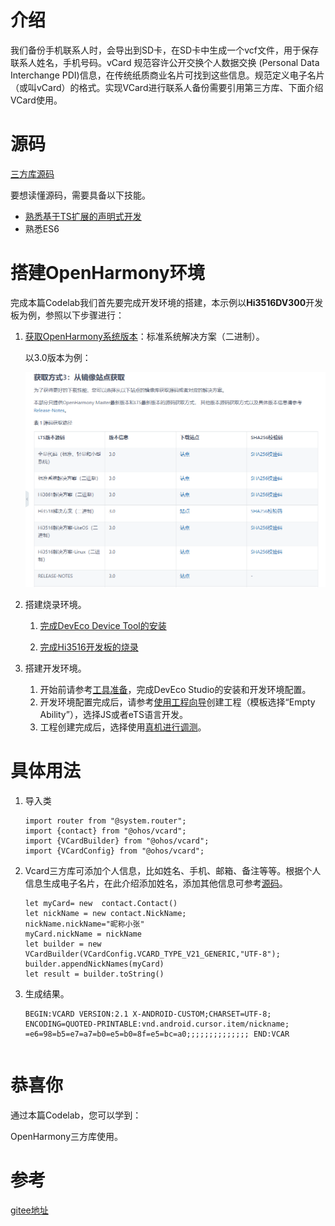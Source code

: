 # 介绍

我们备份手机联系人时，会导出到SD卡，在SD卡中生成一个vcf文件，用于保存联系人姓名，手机号码。vCard 规范容许公开交换个人数据交换 (Personal Data Interchange PDI)信息，在传统纸质商业名片可找到这些信息。规范定义电子名片（或叫vCard）的格式。实现VCard进行联系人备份需要引用第三方库、下面介绍VCard使用。

# 源码

[三方库源码](https://gitee.com/openharmony-tpc/VCard)

要想读懂源码，需要具备以下技能。

-   [熟悉基于TS扩展的声明式开发](https://gitee.com/openharmony/docs/blob/master/zh-cn/application-dev/reference/arkui-ts/Readme-CN.md)
-   熟悉ES6

# 搭建OpenHarmony环境

完成本篇Codelab我们首先要完成开发环境的搭建，本示例以**Hi3516DV300**开发板为例，参照以下步骤进行：

1.  [获取OpenHarmony系统版本](https://gitee.com/openharmony/docs/blob/master/zh-cn/device-dev/get-code/sourcecode-acquire.md#%E8%8E%B7%E5%8F%96%E6%96%B9%E5%BC%8F3%E4%BB%8E%E9%95%9C%E5%83%8F%E7%AB%99%E7%82%B9%E8%8E%B7%E5%8F%96)：标准系统解决方案（二进制）。

    以3.0版本为例：

    ![](figures/取版本.png)

2.  搭建烧录环境。

    1.  [完成DevEco Device Tool的安装](https://gitee.com/openharmony/docs/blob/master/zh-cn/device-dev/quick-start/quickstart-standard-env-setup.md)

    2.  [完成Hi3516开发板的烧录](https://gitee.com/openharmony/docs/blob/master/zh-cn/device-dev/quick-start/quickstart-lite-steps-hi3516-burn.md)

3.  搭建开发环境。

    1.  开始前请参考[工具准备](https://gitee.com/openharmony/docs/blob/master/zh-cn/application-dev/quick-start/start-overview.md#%E5%B7%A5%E5%85%B7%E5%87%86%E5%A4%87)，完成DevEco Studio的安装和开发环境配置。
    2.  开发环境配置完成后，请参考[使用工程向导](https://gitee.com/openharmony/docs/blob/master/zh-cn/application-dev/quick-start/start-with-ets.md#%E5%88%9B%E5%BB%BAets%E5%B7%A5%E7%A8%8B)创建工程（模板选择“Empty Ability”），选择JS或者eTS语言开发。
    3.  工程创建完成后，选择使用[真机进行调测](https://gitee.com/openharmony/docs/blob/master/zh-cn/application-dev/quick-start/start-with-ets.md#%E4%BD%BF%E7%94%A8%E7%9C%9F%E6%9C%BA%E8%BF%90%E8%A1%8C%E5%BA%94%E7%94%A8)。

# 具体用法

1.  导入类

    ```
    import router from "@system.router";
    import {contact} from "@ohos/vcard";
    import {VCardBuilder} from "@ohos/vcard";
    import {VCardConfig} from "@ohos/vcard";
    ```

2.  Vcard三方库可添加个人信息，比如姓名、手机、邮箱、备注等等。根据个人信息生成电子名片，在此介绍添加姓名，添加其他信息可参考[源码](https://gitee.com/openharmony-tpc/VCard)。

    ```
    let myCard= new  contact.Contact()
    let nickName = new contact.NickName;
    nickName.nickName="昵称小张"
    myCard.nickName = nickName
    let builder = new VCardBuilder(VCardConfig.VCARD_TYPE_V21_GENERIC,"UTF-8");
    builder.appendNickNames(myCard)
    let result = builder.toString()
    ```

3.  生成结果。

    ```
    BEGIN:VCARD VERSION:2.1 X-ANDROID-CUSTOM;CHARSET=UTF-8;
    ENCODING=QUOTED-PRINTABLE:vnd.android.cursor.item/nickname;
    =e6=98=b5=e7=a7=b0=e5=b0=8f=e5=bc=a0;;;;;;;;;;;;;; END:VCAR
    ```
    ```

# 恭喜你

通过本篇Codelab，您可以学到：

OpenHarmony三方库使用。

# 参考

[gitee地址](https://gitee.com/openharmony/codelabs/tree/master/ThirdPartyComponents/VCardDemo)